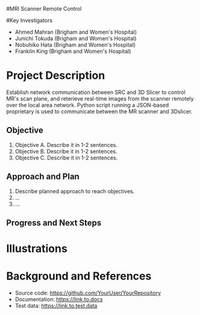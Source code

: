 #MRI Scanner Remote Control

#Key Investigators
- Ahmed Mahran (Brigham and Women's Hospital)
- Junichi Tokuda (Brigham and Women's Hospital)
- Nobuhiko Hata  (Brigham and Women's Hospital) 
- Franklin King (Brigham and Women's Hospital) 


# Project Description
Establish network communication between SRC and 3D Slicer to control MR's scan plane, and reterieve real-time images from the scanner remotely over the local area network.
Python script running a JSON-based proprietary is used to communicate between the MR scanner and 3Dslicer.

## Objective
1. Objective A. Describe it in 1-2 sentences. 
1. Objective B. Describe it in 1-2 sentences. 
1. Objective C. Describe it in 1-2 sentences. 

## Approach and Plan

1. Describe planned approach to reach objectives.
1. ...
1. ...

## Progress and Next Steps

<!--Describe progress and next steps in a few bullet points as you are making progress.-->

# Illustrations

<!--Add pictures and links to videos that demonstrate what has been accomplished.-->

<!--![Description of picture](Example2.jpg)-->

<!--![Some more images](Example2.jpg)-->

# Background and References

<!--Use this space for information that may help people better understand your project, like links to papers, source code, or data.-->

- Source code: https://github.com/YourUser/YourRepository
- Documentation: https://link.to.docs
- Test data: https://link.to.test.data
